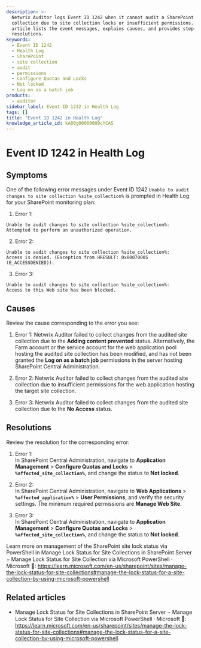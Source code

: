 ```yaml
---
description: >-
  Netwrix Auditor logs Event ID 1242 when it cannot audit a SharePoint site
  collection due to site collection locks or insufficient permissions. This
  article lists the event messages, explains causes, and provides step-by-step
  resolutions.
keywords:
  - Event ID 1242
  - Health Log
  - SharePoint
  - site collection
  - audit
  - permissions
  - Configure Quotas and Locks
  - Not locked
  - Log on as a batch job
products:
  - auditor
sidebar_label: Event ID 1242 in Health Log
tags: []
title: "Event ID 1242 in Health Log"
knowledge_article_id: kA00g000000H9cYCAS
---
```


# Event ID 1242 in Health Log

## Symptoms

One of the following error messages under Event ID 1242 `Unable to audit changes to site collection %site_collection%` is prompted in Health Log for your SharePoint monitoring plan:

1. Error 1:

```text
Unable to audit changes to site collection %site_collection%:
Attempted to perform an unauthorized operation.
```

2. Error 2:

```text
Unable to audit changes to site collection %site_collection%:
Access is denied. (Exception from HRESULT: 0x80070005 (E_ACCESSDENIED)).
```

3. Error 3:

```text
Unable to audit changes to site collection %site_collection%:
Access to this Web site has been blocked.
```

## Causes

Review the cause corresponding to the error you see:

1. Error 1: Netwrix Auditor failed to collect changes from the audited site collection due to the **Adding content prevented** status. Alternatively, the Farm account or the service account for the web application pool hosting the audited site collection has been modified, and has not been granted the **Log on as a batch job** permissions in the server hosting SharePoint Central Administration.

2. Error 2: Netwrix Auditor failed to collect changes from the audited site collection due to insufficient permissions for the web application hosting the target site collection.

3. Error 3: Netwrix Auditor failed to collect changes from the audited site collection due to the **No Access** status.

## Resolutions

Review the resolution for the corresponding error:

1. Error 1:  
   In SharePoint Central Administration, navigate to **Application Management** > **Configure Quotas and Locks** > **`%affected_site_collection%`**, and change the status to **Not locked**.

2. Error 2:  
   In SharePoint Central Administration, navigate to **Web Applications** > **`%affected_application%`** > **User Permissions**, and verify the security settings. The minimum required permissions are **Manage Web Site**.

3. Error 3:  
   In SharePoint Central Administration, navigate to **Application Management** > **Configure Quotas and Locks** > **`%affected_site_collection%`**, and change the status to **Not locked**.

Learn more on management of the SharePoint site lock status via PowerShell in Manage Lock Status for Site Collections in SharePoint Server − Manage Lock Status for Site Collection via Microsoft PowerShell ⸱ Microsoft 🤝: https://learn.microsoft.com/en-us/sharepoint/sites/manage-the-lock-status-for-site-collections#manage-the-lock-status-for-a-site-collection-by-using-microsoft-powershell

## Related articles

- Manage Lock Status for Site Collections in SharePoint Server − Manage Lock Status for Site Collection via Microsoft PowerShell ⸱ Microsoft 🤝: https://learn.microsoft.com/en-us/sharepoint/sites/manage-the-lock-status-for-site-collections#manage-the-lock-status-for-a-site-collection-by-using-microsoft-powershell
